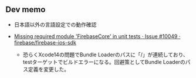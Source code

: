## Dev memo

* 日本語以外の言語設定での動作確認

* [Missing required module 'FirebaseCore' in unit tests · Issue #10049 · firebase/firebase-ios-sdk](https://github.com/firebase/firebase-ios-sdk/issues/10049)
  * 恐らくXcode14の問題でBundle Loaderのパスに「/」が連続しており、testターゲットでビルドエラーになる。回避策としてBundle Loaderのパス定義を変更した。
